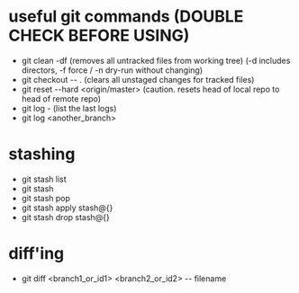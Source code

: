# useful git commands (DOUBLE CHECK BEFORE USING)

*  git clean -df (removes all untracked files from working tree) (-d includes directors, -f force / -n dry-run without changing)
*  git checkout -- . (clears all unstaged changes for tracked files)
*  git reset --hard <origin/master> (caution. resets head of local repo to head of remote repo)
*  git log -<number> (list the last <number> logs)
*  git log <another_branch>

# stashing

*  git stash list
*  git stash
*  git stash pop
*  git stash apply stash@{<revision>}
*  git stash drop stash@{<revision>}

# diff'ing

*  git diff <branch1_or_id1> <branch2_or_id2> -- filename
